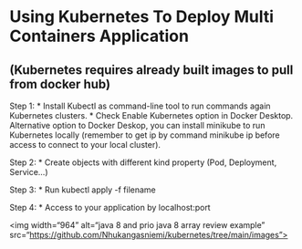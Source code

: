 # Using Kubernetes To Deploy Multi Containers Application
## (Kubernetes requires already built images to pull from docker hub)

Step 1: 
    * Install Kubectl as command-line tool to run commands again Kubernetes clusters.
    * Check Enable Kubernetes option in Docker Desktop. Alternative option to Docker   Deskop, you can install minikube to run Kubernetes locally (remember to get ip by command minikube ip before access to connect to your local cluster). 

Step 2:
    * Create objects with different kind property (Pod, Deployment, Service...)

Step 3:
    * Run kubectl apply -f filename

Step 4:
    * Access to your application by localhost:port

<img width=“964” alt=“java 8 and prio java 8  array review example” src=“https://github.com/Nhukangasniemi/kubernetes/tree/main/images”>